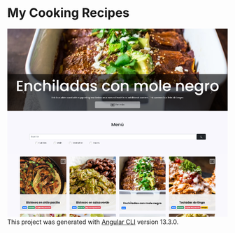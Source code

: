 # My Cooking Recipes

![](.//media/home-page.png)
This project was generated with [Angular CLI](https://github.com/angular/angular-cli) version 13.3.0.

 
